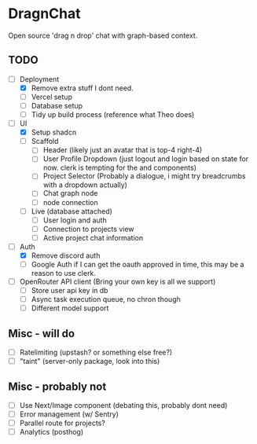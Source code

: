 # DragnChat

Open source 'drag n drop' chat with graph-based context.

## TODO

- [ ] Deployment
    - [x] Remove extra stuff I dont need.
    - [ ] Vercel setup
    - [ ] Database setup
    - [ ] Tidy up build process (reference what Theo does)
- [ ] UI
    - [x] Setup shadcn
    - [ ] Scaffold
        - [ ] Header (likely just an avatar that is top-4 right-4)
        - [ ] User Profile Dropdown (just logout and login based on state for now. clerk is tempting for the <SignedIn /> and <SignedOut /> components)
        - [ ] Project Selector (Probably a dialogue, i might try breadcrumbs with a dropdown actually)
        - [ ] Chat graph node
        - [ ] node connection
    - [ ] Live (database attached)
        - [ ] User login and auth
        - [ ] Connection to projects view
        - [ ] Active project chat information
- [ ] Auth
    - [x] Remove discord auth
    - [ ] Google Auth if I can get the oauth approved in time, this may be a reason to use clerk.
- [ ] OpenRouter API client (Bring your own key is all we support)
    - [ ] Store user api key in db
    - [ ] Async task execution queue, no chron though
    - [ ] Different model support

## Misc - will do

- [ ] Ratelimiting (upstash? or something else free?)
- [ ] "taint" (server-only package, look into this)

## Misc - probably not

- [ ] Use Next/Image component (debating this, probably dont need)
- [ ] Error management (w/ Sentry)
- [ ] Parallel route for projects?
- [ ] Analytics (posthog)